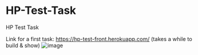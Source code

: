 # HP-Test-Task
HP Test Task

Link for a first task: https://hp-test-front.herokuapp.com/ (takes a while to build & show)
![image](https://user-images.githubusercontent.com/61677623/174615917-b7a981af-7e8a-423a-900a-159759dbb0b9.png)

